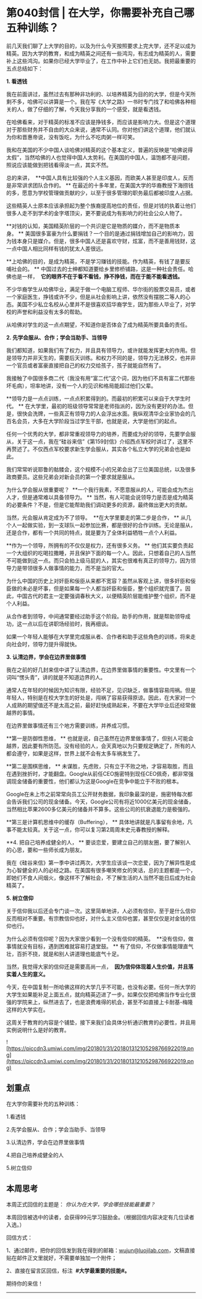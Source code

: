 # 第040封信 | 在大学，你需要补充自己哪五种训练？

前几天我们聊了上大学的目的，以及为什么今天按照要求上完大学，还不足以成为精英。因为大学的教育，和成为精英之间还有一些鸿沟，有志成为精英的人，需要补上这些鸿沟。如果你已经大学毕业了，在工作中补上它们也无妨。我把最重要的五点总结如下：

 **1. 看透钱**

我在前面讲过，虽然过去有那种非功利的、以培养精英为目的的大学，但是今天所剩不多，哈佛可以讲算是一个。我在写《大学之路》一书时专门找了和哈佛各种相关的人，做了仔细的了解，今天我分享我的一个感受，就是看透钱。

在哈佛看来，对于精英的标准不应该是挣钱多，而应该是影响力大。但是这个道理对于那些财务并不自由的大众来说，通常不认同。你对他们讲这个道理，他们就认为你和晋惠帝说，没有饭吃，为什么不吃肉粥一样可笑。

我和在美国的不少中国人谈哈佛对精英的这个基本定义，普遍的反映是“哈佛说得太假”，当然哈佛的人也觉得中国人太势利。在美国的中国人，温饱都不是问题，照说应该能做到把钱看得淡一点，其实不然。

总的来讲，  **中国人具有比较强的个人主义基因，而欧美人甚至是印度人，反而是非常讲求团队合作的。 ** 在最近的十多年里，在美国大学的华裔教授下海捞钱的多，愿意为学校管理做贡献的少，以至于很多管理的职务最后都被印度人占据。

这些精英人士原本应该承担起为整个族裔提高地位的责任，但是对钱的执着让他们很多人走不到学术的金字塔顶尖，更不要说成为有影响力的社会公众人物了。

 **对钱的认知，美国精英阶层的一个共识是它是物质的媒介，而不是物质本身。 ** 美国很多富豪为什么要捐钱？一个目的是通过捐钱增加自己的影响力，因为钱本身只是媒介。但是，很多中国人还是喜欢守财，炫富，而不是善用钱财，这一点中国人相比同样有钱的犹太人差很远。

 **上哈佛的目的，是成为精英，不是学习赚钱的技能。作为精英，有钱了是要反哺社会的。 ** 中国过去的士绅都知道要给乡里修桥铺路，这是一种社会责任。哈佛也是一样，  **它的眼界不在于看不看钱，挣不挣钱，而在于能不能看透钱。**

不少华裔学生从哈佛毕业，满足于做一个电脑工程师、华尔街的股票交易员，或者一个家庭医生，挣钱或许不少，但是从社会影响上讲，依然没有摆脱二等人的心态。美国不少私立名校从心里并不是很喜欢招华裔学生，因为那些人毕业了，对学校的声誉和利益没有太多的帮助。

从哈佛对学生的这一点点期望，不知道你是否体会了成为精英所要具备的责任。

 **2. 先学会服从、合作；学会当助手、当领导**

我们都知道，如果我们有了权力，并且具有领导力，或许就能发挥更大的作用。但是领导力并非天生的，需要后天训练。和权力不同的是，领导力无法移交，也并非一个官员或者富豪直接把自己的权力交给孩子，孩子就能自然有了。

我接触了中国很多商二代（我没有用“富二代”这个词，因为他们不具有富二代那些坏毛病），坦率地讲，没有一个人的见识和格局能超过他们父辈。

 **领导力是一点点训练，一点点积累得到的。而最初的积累可以来自于大学生时代。 ** 在大学里，最初的班级领导常常是老师指派的，因为没有更好的办法。但是，很快会洗牌，一些真正有领导力的人会浮出水面。我纵观清华企业家协会的几百名会员，大多在大学阶段当过学生干部，也就是说，大学是他们的起点。

任何一个优秀的大学，都非常重视领导力的培养，而要成为好的领导，先要学会服从，关于这一点，我在“硅谷来信”《第159封信》介绍西点军校时讲过了，这里不再赘述了。不仅西点军校要求新生学会服从，其实各个私立大学的兄弟会也是如此。

我们常常听说耶鲁的骷髅会，这个规模不小的兄弟会出了三位美国总统，以及很多政商要员。这些兄弟会对新会员的第一个要求就是服从。

为什么学会服从很重要呢？  **一个我行我素，不愿意服从的人，可能会成为杰出人才，但是通常难以具备领导力。 ** 当然，有人可能会说领导力是否是成为精英的必要条件？不是，但是它能帮助我们调动更多的资源，最终做出更大的贡献。

当然，光会服从肯定成为不了领导。  **在大学里要走的第二步是合作， ** 从几个人一起做实验，到一支球队一起参加比赛，都是很好的合作训练。无论是服从，还是合作，都有一个共同的特点，就是要为了全体利益牺牲一点个人利益。

 **作为一个领导，所拥有的不仅仅是权力，还有很多义务。 ** 他们其实要负责起一个大组织的吃喝拉撒睡，并且保护下面的每一个人。因此，只想着自己的人当然不可能做到这一点。而只会拍上级马屁的人，其实也很难有真正的领导力，因为领导力是带领很多人做事情的能力，而不是当的官大。

为什么中国的历史上对奸臣和佞臣从来都不宽容？虽然从客观上讲，很多奸臣和佞臣做的未必是坏事，但是如果每一个人都当奸臣和佞臣，整个组织就完蛋了。因此，中国古代的君主一定要强调春秋大义，以便精英阶层能维护整个组织，而不是个人利益。

从合作者到领导，中间通常要经过助手这个阶段。助手的作用，就是帮助领导成功，这一点以后在讲职场经验时，我再细谈。

如果一个年轻人能够在大学里完成服从者、合作者和助手这些角色的训练，将来走向社会时，领导力提升得就快。

 **3. 认清边界，学会在边界里做事情**

我在之前的好几封来信中讲了认清边界，在边界里做事情的重要性。中文里有一个词叫“愣头青”，讲的就是不知道边界的人。

通常人在年轻的时候因为知识有限，经验不足，见识缺乏，做事情容易闯祸。但是年轻人，特别是在校大学生的好处是，闯祸了容易获得原谅。因此，在大家对一个人成熟的期望值还不是太高之前，最好赶快成熟起来，不要在大学毕业后还经常做越界的事情。

在边界里做事情还有三个地方需要训练，并养成习惯。

 **第一是防御性思维， ** 也就是说，自己虽然在边界里做事情了，但别人可能会越界，因此要有所防范。没有经验的人，会天真地以为只要规定确定了，所有的人都会遵守，如果是这样，世界上就不会有太多车祸发生了。

 **第二是围棋思维， ** 未谋胜，先虑败，只有立于不败之地，才容易取胜，而且在遇到挫折时，才能翻盘。Google从前任CEO施密特到现任CEO佩奇，都非常强调现金储备的重要性，他们都认为这是Google在竞争中能立于不败的根本。

Google在未上市之前常常向员工公开财务数据，我印象最深的是，施密特每次都会告诉我们公司的现金储备。今天，Google公司有将近1000亿美元的现金储备，当然相比苹果2600多亿美元的储备并不算多。这些公司的抗衰退能力是极强的。

 **第三是计算机思维中的缓存（Buffering）， ** 具体地讲就是凡事留有余地，凡事不能太较真。关于这一点，你可以复习第2周周末史元春教授的解释。

 **4. 把自己培养成健全的人， ** 要谈恋爱，要建立自己的朋友圈，要了解别人的心思，要和一些师长成为朋友。

我在《硅谷来信》第一季中讲过两次，大学生应该谈一次恋爱，因为了解异性是成为心智健全的人的必经之路。在美国有很多嘲笑修女的笑话，总的主题都是一个，即她们不食人间烟火，像这样不了解社会，不了解生活的人当然不能日后成为社会精英了。

 **5. 树立信仰**

关于信仰我以后还会专门谈一次。这里简单地讲，人必须有信仰，至于是什么信仰反而相对不重要。有宗教信仰也好，对什么主义信仰也罢，甚至仅仅是对金钱的信仰也行。

为什么必须有信仰呢？因为大家很少看到一个没有信仰的精英。  **没有信仰，做事情就没有目标，遇到困难就容易打退堂鼓。 ** 有了信仰，不仅做事情能理直气壮，百折不挠，就是和别人讲道理也能底气十足。

当然，我觉得大家的信仰还是需要高尚一点，  **因为信仰体现着人生价值，并且落实着人生的意义。**

今天，在中国复制一所哈佛这样的大学几乎不可能，也没有必要。任何一所大学的大学生如果能补足上面五点，就向精英迈进了一步。如果仅仅把哈佛当作专业化很强的学院来上，纵然进去了，也是浪费难得的机会，甚至不如直接上卡耐基-梅隆这样的大学实在。

这周关于教育的内容是个铺垫，接下来我们会具体分析通识教育的必要性，并且用实例说明什么是好的教育。

![https://piccdn3.umiwi.com/img/201801/31/201801312105298766922019.png](https://piccdn3.umiwi.com/img/201801/31/201801312105298766922019.png)

## 划重点

在大学你需要补充的五种训练：

1.看透钱

2.先学会服从、合作；学会当助手、当领导

3.认清边界，学会在边界里做事情

4.把自己培养成健全的人

5.树立信仰

## 本周思考

本周正式回信的主题是： *你认为在大学，学会哪些技能最重要？* 

本周回信被选中的读者，会获得99元学习鼓励金。（根据回信内容决定有几位读者入选。）

回信方式：

1、通过邮件，把你的回信发到我在得到的邮箱：wujun@luojilab.com，文稿直接贴在邮件正文里就好，不需要单独加一个附件； 

2、直接在留言区回信，标注  **#大学最重要的技能#。**

期待你的来信！

---
